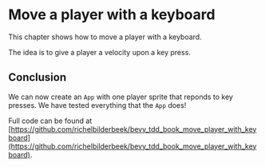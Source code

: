 # Move a player with a keyboard

This chapter shows how to move a player with a keyboard.

The idea is to give a player a velocity upon a key press.


## Conclusion

We can now create an `App` with one player sprite that reponds
to key presses.
We have tested everything that the `App` does!

Full code can be found at [https://github.com/richelbilderbeek/bevy_tdd_book_move_player_with_keyboard](https://github.com/richelbilderbeek/bevy_tdd_book_move_player_with_keyboard).
